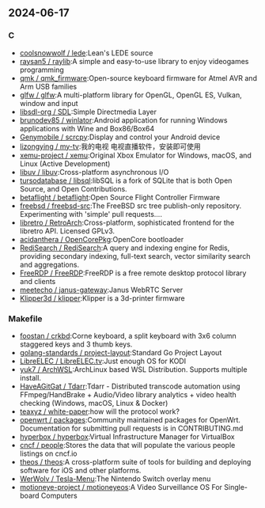 ## 2024-06-17

### C

* [coolsnowwolf / lede](https://github.com/coolsnowwolf/lede):Lean's LEDE source
* [raysan5 / raylib](https://github.com/raysan5/raylib):A simple and easy-to-use library to enjoy videogames programming
* [qmk / qmk_firmware](https://github.com/qmk/qmk_firmware):Open-source keyboard firmware for Atmel AVR and Arm USB families
* [glfw / glfw](https://github.com/glfw/glfw):A multi-platform library for OpenGL, OpenGL ES, Vulkan, window and input
* [libsdl-org / SDL](https://github.com/libsdl-org/SDL):Simple Directmedia Layer
* [brunodev85 / winlator](https://github.com/brunodev85/winlator):Android application for running Windows applications with Wine and Box86/Box64
* [Genymobile / scrcpy](https://github.com/Genymobile/scrcpy):Display and control your Android device
* [lizongying / my-tv](https://github.com/lizongying/my-tv):我的电视 电视直播软件，安装即可使用
* [xemu-project / xemu](https://github.com/xemu-project/xemu):Original Xbox Emulator for Windows, macOS, and Linux (Active Development)
* [libuv / libuv](https://github.com/libuv/libuv):Cross-platform asynchronous I/O
* [tursodatabase / libsql](https://github.com/tursodatabase/libsql):libSQL is a fork of SQLite that is both Open Source, and Open Contributions.
* [betaflight / betaflight](https://github.com/betaflight/betaflight):Open Source Flight Controller Firmware
* [freebsd / freebsd-src](https://github.com/freebsd/freebsd-src):The FreeBSD src tree publish-only repository. Experimenting with 'simple' pull requests....
* [libretro / RetroArch](https://github.com/libretro/RetroArch):Cross-platform, sophisticated frontend for the libretro API. Licensed GPLv3.
* [acidanthera / OpenCorePkg](https://github.com/acidanthera/OpenCorePkg):OpenCore bootloader
* [RediSearch / RediSearch](https://github.com/RediSearch/RediSearch):A query and indexing engine for Redis, providing secondary indexing, full-text search, vector similarity search and aggregations.
* [FreeRDP / FreeRDP](https://github.com/FreeRDP/FreeRDP):FreeRDP is a free remote desktop protocol library and clients
* [meetecho / janus-gateway](https://github.com/meetecho/janus-gateway):Janus WebRTC Server
* [Klipper3d / klipper](https://github.com/Klipper3d/klipper):Klipper is a 3d-printer firmware

### Makefile

* [foostan / crkbd](https://github.com/foostan/crkbd):Corne keyboard, a split keyboard with 3x6 column staggered keys and 3 thumb keys.
* [golang-standards / project-layout](https://github.com/golang-standards/project-layout):Standard Go Project Layout
* [LibreELEC / LibreELEC.tv](https://github.com/LibreELEC/LibreELEC.tv):Just enough OS for KODI
* [yuk7 / ArchWSL](https://github.com/yuk7/ArchWSL):ArchLinux based WSL Distribution. Supports multiple install.
* [HaveAGitGat / Tdarr](https://github.com/HaveAGitGat/Tdarr):Tdarr - Distributed transcode automation using FFmpeg/HandBrake + Audio/Video library analytics + video health checking (Windows, macOS, Linux & Docker)
* [teaxyz / white-paper](https://github.com/teaxyz/white-paper):how will the protocol work?
* [openwrt / packages](https://github.com/openwrt/packages):Community maintained packages for OpenWrt. Documentation for submitting pull requests is in CONTRIBUTING.md
* [hyperbox / hyperbox](https://github.com/hyperbox/hyperbox):Virtual Infrastructure Manager for VirtualBox
* [cncf / people](https://github.com/cncf/people):Stores the data that will populate the various people listings on cncf.io
* [theos / theos](https://github.com/theos/theos):A cross-platform suite of tools for building and deploying software for iOS and other platforms.
* [WerWolv / Tesla-Menu](https://github.com/WerWolv/Tesla-Menu):The Nintendo Switch overlay menu
* [motioneye-project / motioneyeos](https://github.com/motioneye-project/motioneyeos):A Video Surveillance OS For Single-board Computers
